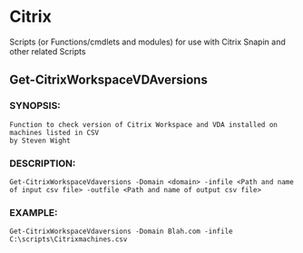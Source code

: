 # Citrix
 Scripts (or Functions/cmdlets and modules) for use with Citrix Snapin and other related Scripts

## Get-CitrixWorkspaceVDAversions
### SYNOPSIS:
    Function to check version of Citrix Workspace and VDA installed on machines listed in CSV
    by Steven Wight
### DESCRIPTION:
    Get-CitrixWorkspaceVdaversions -Domain <domain> -infile <Path and name of input csv file> -outfile <Path and name of output csv file>

### EXAMPLE:
    Get-CitrixWorkspaceVdaversions -Domain Blah.com -infile C:\scripts\Citrixmachines.csv

